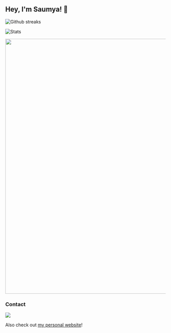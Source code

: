 ## Hey, I'm Saumya! 👋

<div align="left">
<img src="https://github-readme-streak-stats.herokuapp.com/?user=27Saumya&theme=black-ice&hide_border=true&stroke=0000&background=0D1117&ring=e05397&fire=e05397&currStreakLabel=e05397"
alt="Github streaks">

![Stats](https://github-readme-stats.vercel.app/api/top-langs/?username=27Saumya&layout=donut&langs_count=8&theme=blue-green)

<a href="https://github.com/ryo-ma/github-profile-trophy">
  <img width=800 src="https://github-profile-trophy.vercel.app/?username=27Saumya&column=8&theme=discord&no-frame=true&no-bg=true"/>
</a>

### Contact

[![](https://discord.c99.nl/widget/theme-4/917693263480229918.png)](https://discord.com/users/917693263480229918)

Also check out [my personal website](https://saumya.vercel.app/)!
